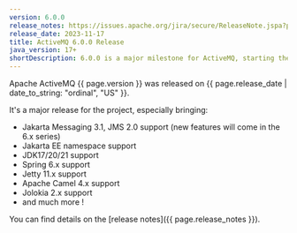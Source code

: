 ```yaml
---
version: 6.0.0
release_notes: https://issues.apache.org/jira/secure/ReleaseNote.jspa?projectId=12311210&version=12352570
release_date: 2023-11-17
title: ActiveMQ 6.0.0 Release
java_version: 17+
shortDescription: 6.0.0 is a major milestone for ActiveMQ, starting the 6.x series.
---
```

Apache ActiveMQ {{ page.version }} was released on {{ page.release_date | date_to_string: "ordinal", "US" }}. 

It's a major release for the project, especially bringing:
- Jakarta Messaging 3.1, JMS 2.0 support (new features will come in the 6.x series)
- Jakarta EE namespace support
- JDK17/20/21 support
- Spring 6.x support
- Jetty 11.x support
- Apache Camel 4.x support
- Jolokia 2.x support
- and much more !

You can find details on the [release notes]({{ page.release_notes }}).


